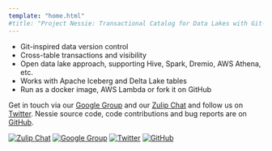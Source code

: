 ```yaml
---
template: "home.html"
#title: "Project Nessie: Transactional Catalog for Data Lakes with Git-like semantics"
---
```



* Git-inspired data version control
* Cross-table transactions and visibility
* Open data lake approach, supporting Hive, Spark, Dremio, AWS Athena, etc.
* Works with Apache Iceberg and Delta Lake tables
* Run as a docker image, AWS Lambda or fork it on GitHub

Get in touch via our [Google Group](https://groups.google.com/g/projectnessie) and our
[Zulip Chat](https://project-nessie.zulipchat.com/) and follow us on
[Twitter](https://twitter.com/projectnessie). Nessie source code, code contributions
and bug reports are on [GitHub](https://github.com/projectnessie/nessie/).

[![Zulip Chat](https://img.shields.io/badge/-Zulip_Chat-white?logo=zulip&style=for-the-badge&color=eeeeee&logoColor=gray)](https://project-nessie.zulipchat.com/)
[![Google Group](https://img.shields.io/badge/Google_Group-white.svg?logo=google&style=for-the-badge&color=eeeeee&logoColor=gray)](https://groups.google.com/g/projectnessie)
[![Twitter](https://img.shields.io/badge/-Twitter-white?logo=twitter&style=for-the-badge&color=eeeeee&logoColor=gray)](https://twitter.com/projectnessie)
[![GitHub](https://img.shields.io/badge/-GitHub-black?logo=github&style=for-the-badge&color=eeeeee&logoColor=gray)](https://github.com/projectnessie/nessie/)
